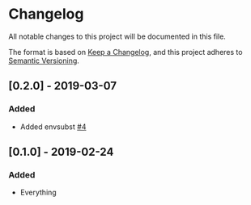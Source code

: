 # Changelog
All notable changes to this project will be documented in this file.

The format is based on [Keep a Changelog](https://keepachangelog.com/en/1.0.0/),
and this project adheres to [Semantic Versioning](https://semver.org/spec/v2.0.0.html).

## [0.2.0] - 2019-03-07

### Added

- Added envsubst [#4](https://github.com/cmdlabs/docker-eks-utils/issues/4)

## [0.1.0] - 2019-02-24

### Added

- Everything